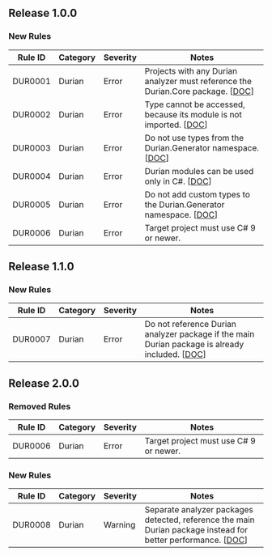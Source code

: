 ﻿## Release 1.0.0

### New Rules

Rule ID | Category | Severity | Notes
--------|----------|----------|-----------------------------------------
DUR0001 | Durian | Error | Projects with any Durian analyzer must reference the Durian.Core package. [[DOC](https://github.com/piotrstenke/Durian/tree/master/docs/Core/DUR0001.md)]
DUR0002 | Durian | Error | Type cannot be accessed, because its module is not imported. [[DOC](https://github.com/piotrstenke/Durian/tree/master/docs/Core/DUR0002.md)]
DUR0003 | Durian | Error | Do not use types from the Durian.Generator namespace. [[DOC](https://github.com/piotrstenke/Durian/tree/master/docs/Core/DUR0003.md)]
DUR0004 | Durian | Error | Durian modules can be used only in C#. [[DOC](https://github.com/piotrstenke/Durian/tree/master/docs/Core/DUR0004.md)]
DUR0005 | Durian | Error | Do not add custom types to the Durian.Generator namespace. [[DOC](https://github.com/piotrstenke/Durian/tree/master/docs/Core/DUR0005.md)]
DUR0006 | Durian | Error | Target project must use C# 9 or newer.

## Release 1.1.0

### New Rules

Rule ID | Category | Severity | Notes
--------|----------|----------|-----------------------------------------
DUR0007 | Durian | Error | Do not reference Durian analyzer package if the main Durian package is already included. [[DOC](https://github.com/piotrstenke/Durian/tree/master/docs/Core/DUR0007.md)]

## Release 2.0.0

### Removed Rules

Rule ID | Category | Severity | Notes
--------|----------|----------|-----------------------------------------
DUR0006 | Durian | Error | Target project must use C# 9 or newer.

### New Rules

Rule ID | Category | Severity | Notes
--------|----------|----------|-----------------------------------------
DUR0008 | Durian | Warning | Separate analyzer packages detected, reference the main Durian package instead for better performance. [[DOC](https://github.com/piotrstenke/Durian/tree/master/docs/Core/DUR0008.md)]
